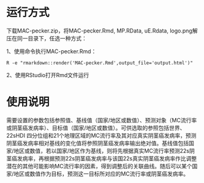 # 运行方式
下载MAC-pecker.zip，将MAC-pecker.Rmd, MP.RData, uE.Rdata, logo.png解压在同一目录下，任选一种方式：

1、使用命令执行MAC-pecker.Rmd：

```
R -e "rmarkdown::render('MAC-pecker.Rmd',output_file='output.html')"
```
2、使用RStudio打开Rmd文件运行

# 使用说明
​		需要设置的参数包括参照值、基线值（国家/地区或数值）、预测对象（MC流行率或阴茎癌发病率）、目标值（国家/地区或数值）。可供选取的参照包括世界、22sHDI 四分位组和21个地理区域的MC流行率及其对应真实阴茎癌发病率，预测阴茎癌发病率相对基线的变化值将参照阴茎癌发病率输出绝对值。基线值包括国家/地区或数值，若以国家/地区作为基线，则将先根据真实MC流行率预测22s阴茎癌发病率，再根据预测22s阴茎癌发病率与该国22s真实阴茎癌发病率作比调整潜在的其他可能影响MC流行率的因素，得到调整后的关联曲线。随后可以某个国家/地区或数值作为目标，预测这一目标所对应的MC流行率或阴茎癌发病率。 
